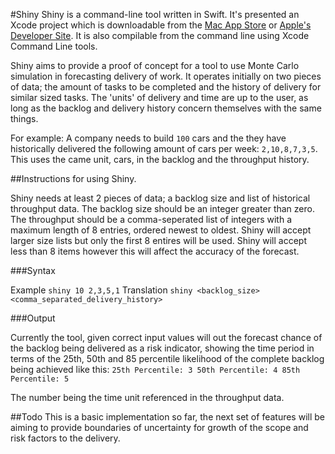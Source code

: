 #Shiny
Shiny is a command-line tool written in Swift. It's presented an Xcode project which is downloadable from the [Mac App Store](https://apps.apple.com/gb/app/xcode/id497799835?mt=12) or [Apple's Developer Site](developer.apple.com).
It is also compilable from the command line using Xcode Command Line tools.

Shiny aims to provide a proof of concept for a tool to use Monte Carlo simulation in forecasting delivery of work. 
It operates initially on two pieces of data; the amount of tasks to be completed and the history of delivery for similar sized tasks.
The 'units' of delivery and time are up to the user, as long as the backlog and delivery history concern themselves with the same things.

For example:
A company needs to build `100` cars and the they have historically delivered the following amount of cars per week: `2,10,8,7,3,5`. This uses the came unit, cars, in the backlog and the throughput history.


##Instructions for using Shiny.

Shiny needs at least 2 pieces of data; a backlog size and list of historical throughput data.
The backlog size should be an integer greater than zero.
The throughput should be a comma-seperated list of integers with a maximum length of 8 entries, ordered newest to oldest.
Shiny will accept larger size lists but only the first 8 entires will be used.
Shiny will accept less than 8 items however this will affect the accuracy of the forecast.

###Syntax

Example `shiny 10 2,3,5,1`
Translation  `shiny <backlog_size> <comma_separated_delivery_history>`

###Output

Currently the tool, given correct input values will out the forecast chance of the backlog being delivered as a risk indicator, showing the time period in terms of the 25th, 50th and 85 percentile likelihood of the complete backlog being achieved like this:
`25th Percentile: 3
50th Percentile: 4
85th Percentile: 5`

The number being the time unit referenced in the throughput data.

##Todo
This is a basic implementation so far, the next set of features will be aiming to provide boundaries of uncertainty for growth of the scope and risk factors to the delivery. 
